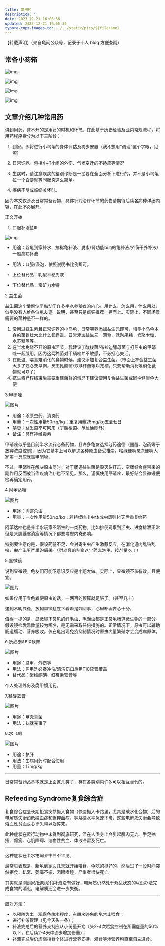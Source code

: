 ```yaml
---
title: 常用药
description: ''
date: 2023-12-21 16:05:36
updated: 2023-12-21 16:05:36
typora-copy-images-to: ../../static/pics/${filename}
---
```


【转载声明】（来自龟问公众号，记录于个人 blog 方便查阅）

## 常备小药箱

![img](/pics/chang_yong_yao/640-20231221160651399.png)

![img](/pics/chang_yong_yao/640-20231221160701517.png)

![img](/pics/chang_yong_yao/640-20231221160711109.png)

![img](/pics/chang_yong_yao/640-20231221160727406.png)

## 文章介绍几种常用药

讲到用药，避不开的是用药的时机和环节。在此基于历史经验及业内常规流程，将用药程序拆分为以下三阶段：

1. 到家。即将进行小乌龟的身体评估及初步安置（我不想用“调理”这个字眼，见谅）

2. 日常饲养。包括小打小闹的外伤、气候变迁的不适应等情况

3. 生病时。请注意疾病的鉴别诊断是一定要在全面分析下进行的，并不是小乌龟拉一个白便就等同肠炎这么简单。

4. 疾病不明或临终关怀时。

   

因为本文仅涉及日常常备药物，具体针对治疗环节的药物请期待后续各病种详细内容，在此不必展开。

正文开始

1. 口服补液盐III

![img](/pics/chang_yong_yao/640-20231221160600693.png)

- 用途：新龟到家补水、拉稀龟补液、脱水/肾功能bug的龟补液/外伤干养补液/一般疾病补液

- 用法：口服/浸泡，依照说明书比例即可。

- 上位替代品：乳酸林格氏液

- 下位替代品：宝矿力水特

  



2.益生菌

益生菌这个话题似乎触动了许多半水养殖者的内心。用什么，怎么用，什么用处，似乎没有人给各位龟友逐一说明，甚至只是疯狂推荐一拥而上。实际上，不同场景需要的菌种是不一样的。

1. 没用过抗生素且正常饲养的小乌龟，日常喂养添加益生元即可，培养小乌龟本身的菌群壮大比什么都靠谱。日常添加益生元：菊粉、低聚果糖、低聚木糖、水苏糖等等。
2. 在半水龟绕不开的原虫环节，我建议丁酸梭菌/布拉迪酵母菌与打原虫的甲硝唑一起服用。因为这两种菌对甲硝唑并不敏感，不必担心失活。
3. 在低温、喂食难消化的食物时候，建议添加复合益生菌。（市面上符合益生菌太多了没必要举例，反正乳酸菌/双歧杆菌难以定植，只要帮助消化难消化食物就可以了）
4. 抗生素疗程结束后需要重建菌群的情况下建议使用复合益生菌或同种健康龟大便



3.甲硝唑

![图片](/pics/chang_yong_yao/640-20231221160559435.png)

- 用途：杀原虫药、消炎药
- 用量：一次性用量50mg/kg；重复用量25mg/kg五至七日
- 禁忌：益生菌不可同用（丁酸梭菌、布拉迪除外）
- 备注：具有神经毒素

甲硝唑似乎是目前半水流行必备药物，且许多龟友选择泡药途径（醒醒，泡药等于放弃浓度控制），因为它基本上可以解决各种原虫备受推崇。啥绿便啊果冻便啊大家第一反应就是甲硝唑。

不过，甲硝唑在解决原虫同时，对于肠道益生菌是毁灭性打击，空肠综合症带来的副作用反而被当作疾病治疗也不罕见。那么，谨慎使用甲硝唑，最好结合显微镜便检再确定用药。

4.阿苯达唑

![图片](/pics/chang_yong_yao/640-20231221160559277.png)

- 用途：内寄杀虫
- 用量：一次性用量50mg/kg；若持续排出虫体或虫卵则14天后重复给药

阿苯达唑也是养半水玩家不陌生的一类药物。比如排便观察到活虫、进食排泄正常但是头肌萎缩消瘦等情况下都要考虑内寄影响。

特别要注意的是，假设药量不足，会对寄生虫产生激惹反应，在消化道内乱钻乱咬，会产生更严重的后果。（所以真的别拿这个药去泡龟，按剂量吃！）



5.显微镜

说到显微镜，龟友们可能下意识反应是小题大做。实际上，显微镜不仅有效，且便宜。

![图片](/pics/chang_yong_yao/640-20231221160559492.png)

如果仅用于看龟粪便原虫的话，一两百的预算就足够了。（甚至几十）

遇到不明粪便，放到显微镜底下看看是咋回事，心里都会安心十分。

值得一提的是，显微镜下常见的纤毛虫、毛滴虫都是正常龟肠道微生物的一部分。假设镜检发现数量较为稀少，是无需采取任何措施的。正常情况下，原虫可以辅助肠道蠕动、营养吸收。仅在龟出现免疫抑制情况时原虫大量繁殖才会变成病原体。

6.洗必泰&F10软膏

![图片](/pics/chang_yong_yao/640-20231221160559529.png)



- 用途：腐甲、外伤等
- 用法：先用洗必泰冲洗/清洁伤口后用F10软膏覆盖
- 替代品：聚维酮碘、红霉素软膏等

个人处理外伤及腐甲惯用药。

7.鞣酸软膏

![图片](/pics/chang_yong_yao/640-20231221160559410.png)

- 用途：甲壳真菌
- 用法：抹就完事了



8.水飞蓟

![图片](/pics/chang_yong_yao/640-20231221160559357.png)



- 用途：护肝
- 用法：生病用药时配合使用
- 用量：15mg/kg



------

日常常备药品基本就是上面这几类了，存在各类别内许多可以相互替代的。



## Refeeding Syndrome复食综合症

复食综合症是长期拒食突然摄入食物（快速摄入卡路里，尤其是碳水化合物）后的电解质失衡如低磷血症和低钾血症，钾及磷水平急速下降，这些电解质失衡会导致溶血性贫血或心律失常以及猝死。

此种症状在爬行动物中未得到彻底研究，但在人类身上会引起肌肉无力、手足抽搐、癫痫、心肌障碍、溶血性贫血、体液滞留及死亡。

------

这种症状在半水龟饲养中并不罕见。

最常见表现是，新龟到家头几天就开始喂食，龟吃的挺好的，然后过了一段时间突然拒食、趴窝、萎靡不振、闭眼嗜睡，严重者很快死亡。

其实就是刚到家/出眠阶段补液没有做好，电解质仍然处于紊乱状态的龟没办法完成食物的消化，电解质还会进一步失衡。

------

应对方法：

- 以预防为主，观察龟脱水程度，有脱水迹象的龟禁止喂食；
- 进行补液管理（见今天头一条）；
- 补液完成后的营养支持应从小份量开始（头2-4次喂食控制在所需能量的50%以下，在后续2-4天中逐步增加份量）；
- 补液完成后仍虚弱拒食个体进行营养支持，灌食等渗营养粉直至自主进食。
